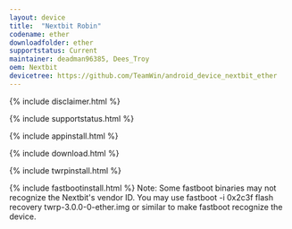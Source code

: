 ```yaml
---
layout: device
title:  "Nextbit Robin"
codename: ether
downloadfolder: ether
supportstatus: Current
maintainer: deadman96385, Dees_Troy
oem: Nextbit
devicetree: https://github.com/TeamWin/android_device_nextbit_ether
---
```


{% include disclaimer.html %}

{% include supportstatus.html %}

{% include appinstall.html %}

{% include download.html %}

{% include twrpinstall.html %}

{% include fastbootinstall.html %}
Note: Some fastboot binaries may not recognize the Nextbit's vendor ID. You may use fastboot -i 0x2c3f flash recovery twrp-3.0.0-0-ether.img or similar to make fastboot recognize the device.
